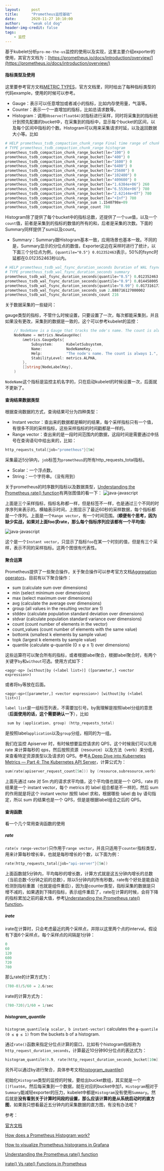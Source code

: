```yaml
---
layout:     post
title:      "Prometheus监控基础"
date:       2020-11-27 10:10:00
author:     "weak old dog"
header-img-credit: false
tags:
    - 监控
---
```


基于kubelet分析`pro-me-the-us`监控的使用以及实现，这里主要介绍exporter的使用，其官方文档为：[https://prometheus.io/docs/introduction/overview/](https://prometheus.io/docs/introduction/overview/)

#### 指标类型及使用
这里要参考官方文档[METRIC TYPES](https://prometheus.io/docs/concepts/metric_types/)，官方文档里，同时给出了每种指标类型的代码example，使用的时候可以参考。
* Gauge：表示可以任意增加或者减小的指标，比如内存使用量，气温等。
* Counter：表示一个一直增加的指标，比如总请求数等。
* Histogram：调用`Observe(float64)`对指标进行采样，同时将采集到的指标统计到预先配置的bucket中，在采集到的指标中，显示每个bucket的区间，以及每个区间中指标的个数。Histogram可以用来采集请求时延，以及返回数据大小等。比如
```s
# HELP prometheus_tsdb_compaction_chunk_range Final time range of chunks on their first compaction
# TYPE prometheus_tsdb_compaction_chunk_range histogram
prometheus_tsdb_compaction_chunk_range_bucket{le="100"} 0
prometheus_tsdb_compaction_chunk_range_bucket{le="400"} 0
prometheus_tsdb_compaction_chunk_range_bucket{le="1600"} 0
prometheus_tsdb_compaction_chunk_range_bucket{le="6400"} 0
prometheus_tsdb_compaction_chunk_range_bucket{le="25600"} 0
prometheus_tsdb_compaction_chunk_range_bucket{le="102400"} 0
prometheus_tsdb_compaction_chunk_range_bucket{le="409600"} 0
prometheus_tsdb_compaction_chunk_range_bucket{le="1.6384e+06"} 260
prometheus_tsdb_compaction_chunk_range_bucket{le="6.5536e+06"} 780
prometheus_tsdb_compaction_chunk_range_bucket{le="2.62144e+07"} 780
prometheus_tsdb_compaction_chunk_range_bucket{le="+Inf"} 780
prometheus_tsdb_compaction_chunk_range_sum 1.1540798e+09
prometheus_tsdb_compaction_chunk_range_count 780
```
Histogram除了提供了每个bucket中的指标总数，还提供了一个`sum`值，以及一个`count`值，前者是采集到的指标的数值的所有的和，后者是采集的次数。下面的Summary同样提供了sum以及count。

* Summary：Summary跟Histogram基本一致，应用场景也基本一致。不同的是，Summary显示的分位点的数值，Exporter这边在采样时进行了统计，以下面三个分位点为例，`{quantile="0.5"} 0.012352463`表示，50%的fsync时延都在0.012352463秒以内。
```s
# HELP prometheus_tsdb_wal_fsync_duration_seconds Duration of WAL fsync.
# TYPE prometheus_tsdb_wal_fsync_duration_seconds summary
prometheus_tsdb_wal_fsync_duration_seconds{quantile="0.5"} 0.012352463
prometheus_tsdb_wal_fsync_duration_seconds{quantile="0.9"} 0.014458005
prometheus_tsdb_wal_fsync_duration_seconds{quantile="0.99"} 0.017316173
prometheus_tsdb_wal_fsync_duration_seconds_sum 2.888716127000002
prometheus_tsdb_wal_fsync_duration_seconds_count 216
```
关于数据采集的一些疑问：

gauge类型的指标，不管什么时候设置，只要设置了一次，每次都能采集到，并且如果没有更改，采集到的数据是一致的，这个可以参考kubelet的监控：
```go
	// NodeName is a Gauge that tracks the ode's name. The count is always 1.
	NodeName = metrics.NewGaugeVec(
		&metrics.GaugeOpts{
			Subsystem:      KubeletSubsystem,
			Name:           NodeNameKey,
			Help:           "The node's name. The count is always 1.",
			StabilityLevel: metrics.ALPHA,
		},
		[]string{NodeLabelKey},
	)
```
`NodeName`这个指标是监控主机名字的，只在启动kubelet的时候设置一次，后面就不更新了。

#### 查询结果数据类型
根据查询数据的方式，查询结果可分为四种类型：
* Instant vector：查出来的数据都是瞬时的结果，每个采样指标只有一个值，有很多不同的采样指标，这些采样指标的时间戳都是一样的。
* Range vector：查出来的是一段时间范围内的数据，这段时间是需要通过中括号在查询语句中给出来的，比如：
```s
http_requests_total{job="prometheus"}[5m]
```
采集最近5分钟内，`job`标签为`prometheus`的所有http_requests_total指标。
* Scalar：一个浮点数。
* String：一个字符串。（没有用到）

关于prometheus的时序数列指标以及数据类型，[Understanding the Prometheus rate() function](https://www.metricfire.com/blog/understanding-the-prometheus-rate-function/)有两张图值的看一下：
![java-javascript](/img/in-post/monitor/prometheus_range.png)

上面是三个采样指标，指标名称都一样，但是标签不一样，也是通过三个不同的时序序列来表示的。横轴表示时间，上图显示了最近60秒的采样数据，每个指标都是一个序列。上面是一个`Range vector`，有一个时间范围。(**顺便有个思考，因为缺少实战，如果对上面foo求rate，那么每个指标序列应该都有一个平均值**)

![java-javascript](/img/in-post/monitor/prometheus_instant.png)

这个是一个`Instant vector`，只显示了指标`foo`在某一个时刻的值，但是有三个采样，表示不同的采样指标。这两个图很有代表性。

#### 聚合运算
Prometheus提供了一些聚合操作，关于聚合操作可以参考官方文档[Aggregation operators](https://prometheus.io/docs/prometheus/latest/querying/operators/#aggregation-operators)，目前有以下聚合操作：
* sum (calculate sum over dimensions)
* min (select minimum over dimensions)
* max (select maximum over dimensions)
* avg (calculate the average over dimensions)
* group (all values in the resulting vector are 1)
* stddev (calculate population standard deviation over dimensions)
* stdvar (calculate population standard variance over dimensions)
* count (count number of elements in the vector)
* count_values (count number of elements with the same value)
* bottomk (smallest k elements by sample value)
* topk (largest k elements by sample value)
* quantile (calculate φ-quantile (0 ≤ φ ≤ 1) over dimensions)

这些运算符可以聚合所有的指标，或者根据label聚合，根据label聚合时，有两个关键字`by`和`without`可选。使用方式如下：

`<aggr-op> [without|by (<label list>)] ([parameter,] <vector expression>)`

或者将`by`等放在后面。

`<aggr-op>([parameter,] <vector expression>) [without|by (<label list>)]`

`label list`是一组标签列表，不需要加引号。by我理解是按照label分组的意思（**后面使用的话，这个需要确认一下**），比如

```s
 sum by (application, group) (http_requests_total)
```
是按照label`application`以及`group`分组，相同的为一组。

我们在监控 Apiserver 时，有时候想要监控请求的 QPS，这个时候我们可以先用 rate 来计算每秒的 qps，然后按照资源（resource）以及方法（verb）来分组，来查看特定资源类型以及请求的 QPS。参考[A Deep Dive into Kubernetes Metrics — Part 4: The Kubernetes API Server](https://blog.freshtracks.io/a-deep-dive-into-kubernetes-metrics-part-4-the-kubernetes-api-server-72f1e1210770)，计算公式为：
```s
sum(rate(apiserver_request_count[5m])) by (resource,subresource,verb)
```
上面先通过 rate 对 5m 内的请求求平均值，这个平均值也就是一个 QPS，rate 的结果是一个 instant vector，每个 metrics 的 label 组合都是不一样的，然后 sum 的作用就是将这个 instant vector 按照 label 求和，根据哪些 label 由 by 语句指定，所以 sum 的结果也是一个 QPS，但是是根据label组合之后的 QPS。

#### 查询函数
看一个几个常用查询函数的使用
##### rate
`rate(v range-vector)`只作用于`range vector`，并且只适用于`counter`指标类型，用来计算每秒增长率，也就是每秒增长的个数，以下面为例：
```s
rate(http_requests_total{job="api-server"}[5m])
```
上面函数就5分钟内，平均每秒的增长数，计算方式就是这五分钟内增长的总数（当前总数-5分钟之前的总数），除以5分钟内的所有秒数。rate有个好处是能自动检测到指标重置（也就是组件重启），因为是counter类型，指标采集的数据是只增不减的，如果遇到下降的指标，表示组件重启了，rate在计算的时候，会将下降的指标累加之前的最大值，参考[Understanding the Prometheus rate() function](https://www.metricfire.com/blog/understanding-the-prometheus-rate-function/)。

##### irate
irate在计算时，只会考虑最近的两个采样点，并除以这里两个点的interval。假设有下面6个采样点，每个采样点的间隔是1分钟：
```s
0
60
120
600
720
780
```
那么rate的计算方式为：
```s
(780-0)/5/60 = 2.6/sec
```
irate的计算方式为：
```s
(780-720)/1/60 = 1/sec
```

##### histogram_quantile
`histogram_quantile(φ scalar, b instant-vector)` calculates the `φ-quantile (0 ≤ φ ≤ 1)` from the buckets b of a histogram. 

通过`rate()`函数来指定分位点计算的窗口，比如有个histogram指标称为`http_request_duration_seconds`，计算最近10分钟90分位点的表达式为：
```s
histogram_quantile(0.9, rate(http_request_duration_seconds_bucket[10m]))
```
另外可以通过by进行聚合，具体参考文档[histogram_quantile()](https://prometheus.io/docs/prometheus/latest/querying/functions/#histogram_quantile)


初始化`Histogram`类型的监控的时候，要给出bucket数组，其实就是一个`[]float64`，然后每采集到一个数据，就在对应的bucket中加1，`Histogram`相对于`Summary`能减轻exporter的压力，kubelet中都是`Histogram`没有使用`Summary`。然后就是**没有看到关于计算时间段的设置，那么应该计算的是从系统启动时的直方图**，如果我只想看最近五分钟内的采集数据的直方图，有没有办法呢？

参考：

[官方文档](https://prometheus.io/docs/introduction/overview/)

[How does a Prometheus Histogram work?](https://www.robustperception.io/how-does-a-prometheus-histogram-work)

[How to visualize Prometheus histograms in Grafana](https://grafana.com/blog/2020/06/23/how-to-visualize-prometheus-histograms-in-grafana/)

[Understanding the Prometheus rate() function](https://www.metricfire.com/blog/understanding-the-prometheus-rate-function/)

[irate() Vs rate() Functions in Prometheus](https://www.reddit.com/r/PrometheusMonitoring/comments/eyvsyl/irate_vs_rate_functions_in_prometheus/)